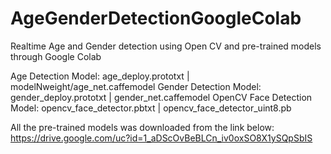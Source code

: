 # AgeGenderDetectionGoogleColab
Realtime Age and Gender detection using Open CV and pre-trained models through Google Colab

Age Detection Model: age_deploy.prototxt | modelNweight/age_net.caffemodel
Gender Detection Model: gender_deploy.prototxt | gender_net.caffemodel
OpenCV Face Detection Model: opencv_face_detector.pbtxt | opencv_face_detector_uint8.pb

All the pre-trained models was downloaded from the link below: https://drive.google.com/uc?id=1_aDScOvBeBLCn_iv0oxSO8X1ySQpSbIS
